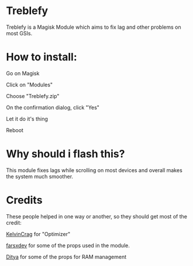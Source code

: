 # Treblefy
Treblefy is a Magisk Module which aims to fix lag and other problems on most GSIs.

# How to install:

Go on Magisk

Click on "Modules"

Choose "Treblefy.zip"

On the confirmation dialog, click "Yes"

Let it do it's thing

Reboot


# Why should i flash this?

This module fixes lags while scrolling on most devices and overall makes the system much smoother.

# Credits

These people helped in one way or another, so they should get most of the credit:


[KelvinCrag](https://github.com/KelvinCrag) for "Optimizer"

[farsxdev](https://github.com/farsxdev) for some of the props used in the module.

[Ditya](https://github.com/Dityay) for some of the props for RAM management

